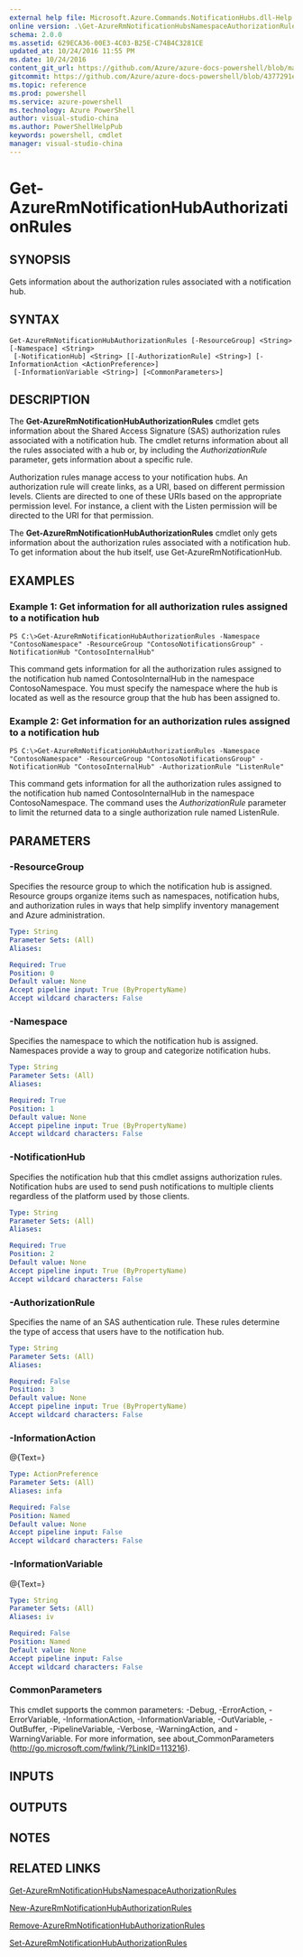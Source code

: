 ```yaml
---
external help file: Microsoft.Azure.Commands.NotificationHubs.dll-Help.xml
online version: .\Get-AzureRmNotificationHubsNamespaceAuthorizationRules.md
schema: 2.0.0
ms.assetid: 629ECA36-00E3-4C03-B25E-C74B4C3281CE
updated_at: 10/24/2016 11:55 PM
ms.date: 10/24/2016
content_git_url: https://github.com/Azure/azure-docs-powershell/blob/master/azureps-cmdlets-docs/ResourceManager/AzureRM.NotificationHubs/v2.1.0/Get-AzureRmNotificationHubAuthorizationRules.md
gitcommit: https://github.com/Azure/azure-docs-powershell/blob/4377291ee360e58e2c1c5d644155daf6a0279055/azureps-cmdlets-docs/ResourceManager/AzureRM.NotificationHubs/v2.1.0/Get-AzureRmNotificationHubAuthorizationRules.md
ms.topic: reference
ms.prod: powershell
ms.service: azure-powershell
ms.technology: Azure PowerShell
author: visual-studio-china
ms.author: PowerShellHelpPub
keywords: powershell, cmdlet
manager: visual-studio-china
---
```


# Get-AzureRmNotificationHubAuthorizationRules

## SYNOPSIS
Gets information about the authorization rules associated with a notification hub.

## SYNTAX

```
Get-AzureRmNotificationHubAuthorizationRules [-ResourceGroup] <String> [-Namespace] <String>
 [-NotificationHub] <String> [[-AuthorizationRule] <String>] [-InformationAction <ActionPreference>]
 [-InformationVariable <String>] [<CommonParameters>]
```

## DESCRIPTION
The **Get-AzureRmNotificationHubAuthorizationRules** cmdlet gets information about the Shared Access Signature (SAS) authorization rules associated with a notification hub.
The cmdlet returns information about all the rules associated with a hub or, by including the *AuthorizationRule* parameter, gets information about a specific rule.

Authorization rules manage access to your notification hubs.
An authorization rule will create links, as a URI, based on different permission levels.
Clients are directed to one of these URIs based on the appropriate permission level.
For instance, a client with the Listen permission will be directed to the URI for that permission.

The **Get-AzureRmNotificationHubAuthorizationRules** cmdlet only gets information about the authorization rules associated with a notification hub.
To get information about the hub itself, use Get-AzureRmNotificationHub.

## EXAMPLES

### Example 1: Get information for all authorization rules assigned to a notification hub
```
PS C:\>Get-AzureRmNotificationHubAuthorizationRules -Namespace "ContosoNamespace" -ResourceGroup "ContosoNotificationsGroup" -NotificationHub "ContosoInternalHub"
```

This command gets information for all the authorization rules assigned to the notification hub named ContosoInternalHub in the namespace ContosoNamespace.
You must specify the namespace where the hub is located as well as the resource group that the hub has been assigned to.

### Example 2: Get information for an authorization rules assigned to a notification hub
```
PS C:\>Get-AzureRmNotificationHubAuthorizationRules -Namespace "ContosoNamespace" -ResourceGroup "ContosoNotificationsGroup" -NotificationHub "ContosoInternalHub" -AuthorizationRule "ListenRule"
```

This command gets information for all the authorization rules assigned to the notification hub named ContosoInternalHub in the namespace ContosoNamespace.
The command uses the *AuthorizationRule* parameter to limit the returned data to a single authorization rule named ListenRule.

## PARAMETERS

### -ResourceGroup
Specifies the resource group to which the notification hub is assigned.
Resource groups organize items such as namespaces, notification hubs, and authorization rules in ways that help simplify inventory management and Azure administration.

```yaml
Type: String
Parameter Sets: (All)
Aliases: 

Required: True
Position: 0
Default value: None
Accept pipeline input: True (ByPropertyName)
Accept wildcard characters: False
```

### -Namespace
Specifies the namespace to which the notification hub is assigned.
Namespaces provide a way to group and categorize notification hubs.

```yaml
Type: String
Parameter Sets: (All)
Aliases: 

Required: True
Position: 1
Default value: None
Accept pipeline input: True (ByPropertyName)
Accept wildcard characters: False
```

### -NotificationHub
Specifies the notification hub that this cmdlet assigns authorization rules.
Notification hubs are used to send push notifications to multiple clients regardless of the platform used by those clients.

```yaml
Type: String
Parameter Sets: (All)
Aliases: 

Required: True
Position: 2
Default value: None
Accept pipeline input: True (ByPropertyName)
Accept wildcard characters: False
```

### -AuthorizationRule
Specifies the name of an SAS authentication rule.
These rules determine the type of access that users have to the notification hub.

```yaml
Type: String
Parameter Sets: (All)
Aliases: 

Required: False
Position: 3
Default value: None
Accept pipeline input: True (ByPropertyName)
Accept wildcard characters: False
```

### -InformationAction
@{Text=}

```yaml
Type: ActionPreference
Parameter Sets: (All)
Aliases: infa

Required: False
Position: Named
Default value: None
Accept pipeline input: False
Accept wildcard characters: False
```

### -InformationVariable
@{Text=}

```yaml
Type: String
Parameter Sets: (All)
Aliases: iv

Required: False
Position: Named
Default value: None
Accept pipeline input: False
Accept wildcard characters: False
```

### CommonParameters
This cmdlet supports the common parameters: -Debug, -ErrorAction, -ErrorVariable, -InformationAction, -InformationVariable, -OutVariable, -OutBuffer, -PipelineVariable, -Verbose, -WarningAction, and -WarningVariable. For more information, see about_CommonParameters (http://go.microsoft.com/fwlink/?LinkID=113216).

## INPUTS

## OUTPUTS

## NOTES

## RELATED LINKS

[Get-AzureRmNotificationHubsNamespaceAuthorizationRules](xref:ResourceManager/AzureRM.NotificationHubs/v2.1.0/Get-AzureRmNotificationHubsNamespaceAuthorizationRules.md)

[New-AzureRmNotificationHubAuthorizationRules](xref:ResourceManager/AzureRM.NotificationHubs/v2.1.0/New-AzureRmNotificationHubAuthorizationRules.md)

[Remove-AzureRmNotificationHubAuthorizationRules](xref:ResourceManager/AzureRM.NotificationHubs/v2.1.0/Remove-AzureRmNotificationHubAuthorizationRules.md)

[Set-AzureRmNotificationHubAuthorizationRules](xref:ResourceManager/AzureRM.NotificationHubs/v2.1.0/Set-AzureRmNotificationHubAuthorizationRules.md)


